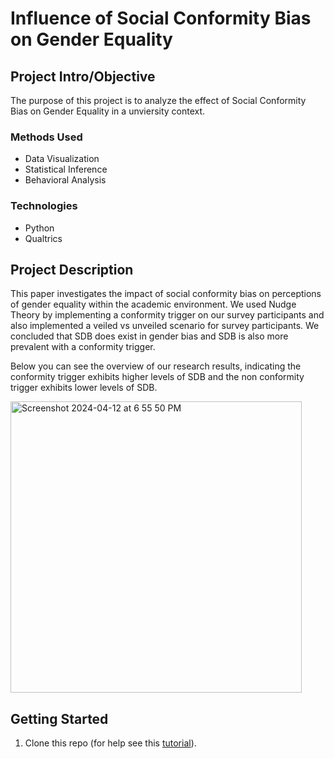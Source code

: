 
# Influence of Social Conformity Bias on Gender Equality

## Project Intro/Objective
The purpose of this project is to analyze the effect of Social Conformity Bias on Gender Equality in a unviersity context.

### Methods Used
* Data Visualization
* Statistical Inference
* Behavioral Analysis

### Technologies
* Python
* Qualtrics

## Project Description
This paper investigates the impact of social conformity bias on perceptions of gender equality within the academic environment. We used Nudge Theory by implementing a conformity trigger on our survey participants and also implemented a veiled vs unveiled scenario for survey participants. We concluded that SDB does exist in gender bias and SDB is also more prevalent with a conformity trigger. 

Below you can see the overview of our research results, indicating the conformity trigger exhibits higher levels of SDB and the non conformity trigger exhibits lower levels of SDB. 


<img width="466" alt="Screenshot 2024-04-12 at 6 55 50 PM" src="https://github.com/agbennett-bse/conformity_social_desirability_bias/assets/145025558/d567ffca-e5d0-45af-9504-b860deaeed96">

## Getting Started

1. Clone this repo (for help see this [tutorial](https://help.github.com/articles/cloning-a-repository/)).
    
